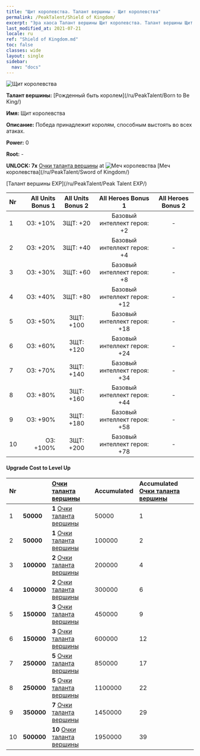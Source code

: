 ```yaml
---
title: "Щит королевства. Талант вершины - Щит королевства"
permalink: /PeakTalent/Shield of Kingdom/
excerpt: "Эра хаоса Талант вершины Щит королевства. Талант вершины Щит королевства. Щит королевства"
last_modified_at: 2021-07-21
locale: ru
ref: "Shield of Kingdom.md"
toc: false
classes: wide
layout: single
sidebar:
  nav: "docs"
---
```


  ![Щит королевства](/images/pt/talent_4402.png)

  **Талант вершины:** [Рожденный быть королем](/ru/PeakTalent/Born to Be King/)

  **Имя:** Щит королевства

  **Описание:** Победа принадлежит королям, способным выстоять во всех атаках.

  **Power:** 0

  **Root:** -

  **UNLOCK: 7x** [Очки таланта вершины](/ItemsRU/con_934/) at ![Меч королевства](/images/pt/talent_4401.png) [Меч королевства](/ru/PeakTalent/Sword of Kingdom/)

  [Талант вершины EXP](/ru/PeakTalent/Peak Talent EXP/)

  | Nr | All Units Bonus 1 | All Units Bonus 2 | All Heroes Bonus 1 | All Heroes Bonus 2 |
  |:---|--------------:|:-------------:|:-------------:|:-------------:|
  | 1 | ОЗ: +10% | ЗЩТ: +20 | Базовый интеллект героя: +2 | - |
  | 2 | ОЗ: +20% | ЗЩТ: +40 | Базовый интеллект героя: +4 | - |
  | 3 | ОЗ: +30% | ЗЩТ: +60 | Базовый интеллект героя: +8 | - |
  | 4 | ОЗ: +40% | ЗЩТ: +80 | Базовый интеллект героя: +12 | - |
  | 5 | ОЗ: +50% | ЗЩТ: +100 | Базовый интеллект героя: +18 | - |
  | 6 | ОЗ: +60% | ЗЩТ: +120 | Базовый интеллект героя: +24 | - |
  | 7 | ОЗ: +70% | ЗЩТ: +140 | Базовый интеллект героя: +34 | - |
  | 8 | ОЗ: +80% | ЗЩТ: +160 | Базовый интеллект героя: +44 | - |
  | 9 | ОЗ: +90% | ЗЩТ: +180 | Базовый интеллект героя: +58 | - |
  | 10 | ОЗ: +100% | ЗЩТ: +200 | Базовый интеллект героя: +78 | - |


#### Upgrade Cost to Level Up

  | Nr | <i class="fas fa-coins"/> | [Очки таланта вершины](/ItemsRU/con_934/) | Accumulated <i class="fas fa-coins"/> | Accumulated [Очки таланта вершины](/ItemsRU/con_934/) |
  |:---|:--------------|:-------------|:-------------|:-------------|
  | 1 | **50000** | **1** [Очки таланта вершины](/ItemsRU/con_934/) | 50000 | 1 |
  | 2 | **50000** | **1** [Очки таланта вершины](/ItemsRU/con_934/) | 100000 | 2 |
  | 3 | **100000** | **2** [Очки таланта вершины](/ItemsRU/con_934/) | 200000 | 4 |
  | 4 | **100000** | **2** [Очки таланта вершины](/ItemsRU/con_934/) | 300000 | 6 |
  | 5 | **150000** | **3** [Очки таланта вершины](/ItemsRU/con_934/) | 450000 | 9 |
  | 6 | **150000** | **3** [Очки таланта вершины](/ItemsRU/con_934/) | 600000 | 12 |
  | 7 | **250000** | **5** [Очки таланта вершины](/ItemsRU/con_934/) | 850000 | 17 |
  | 8 | **250000** | **5** [Очки таланта вершины](/ItemsRU/con_934/) | 1100000 | 22 |
  | 9 | **350000** | **7** [Очки таланта вершины](/ItemsRU/con_934/) | 1450000 | 29 |
  | 10 | **500000** | **10** [Очки таланта вершины](/ItemsRU/con_934/) | 1950000 | 39 |
